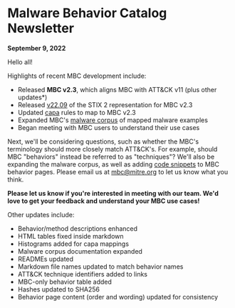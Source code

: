 # <a name="faq"></a>Malware Behavior Catalog Newsletter # 
**September 9, 2022**

Hello all!

Highlights of recent MBC development include:

* Released **MBC v2.3**, which aligns MBC with ATT&CK v11 (plus other updates*)
* Released [v22.09](https://github.com/MBCProject/mbc-stix2/tree/v22.09) of the STIX 2 representation for MBC v2.3
* Updated [capa](https://github.com/fireeye/capa) rules to map to MBC v2.3
* Expanded MBC's [malware corpus](../xample-malware/README.md) of mapped malware examples
* Began meeting with MBC users to understand their use cases

Next, we'll be considering questions, such as whether the MBC's terminology should more closely match ATT&CK's. For example, should MBC "behaviors" instead be referred to as "techniques"? We'll also be expanding the malware corpus, as well as adding [code snippets](../anti-behavioral-analysis/sandbox-detection.md/#snippet) to MBC behavior pages. Please email us at mbc@mitre.org to let us know what you think. 

**Please let us know if you're interested in meeting with our team. We'd love to get your feedback and understand your MBC use cases!**

Other updates include:
* Behavior/method descriptions enhanced
* HTML tables fixed inside markdown
* Histograms added for capa mappings
* Malware corpus documentation expanded
* READMEs updated
* Markdown file names updated to match behavior names
* ATT&CK technique identifiers added to links
* MBC-only behavior table added
* Hashes updated to SHA256
* Behavior page content (order and wording) updated for consistency
